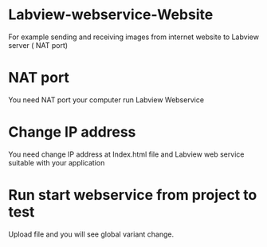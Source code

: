 # Labview-webservice-Website
For example sending and receiving images from internet website to Labview server ( NAT port)
# NAT port
You need NAT port your computer run Labview Webservice
# Change IP address
You need change IP address at Index.html file and Labview web service suitable with your application
# Run start webservice from project  to test
Upload file and you will see global variant change.
